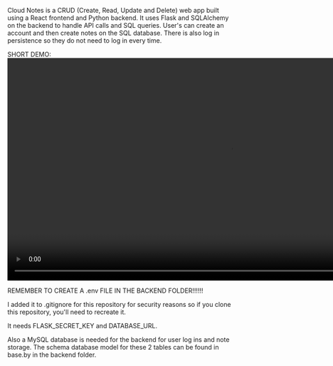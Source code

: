 Cloud Notes is a CRUD (Create, Read, Update and Delete) web app built using a React frontend and Python backend. It uses Flask and SQLAlchemy on the backend to handle API calls and SQL queries. User's can create an account and then create notes on the SQL database. There is also log in persistence so they do not need to log in every time.

SHORT DEMO:
<video src="https://github.com/user-attachments/assets/65819445-245f-4aff-a2b1-9a7d0cd77706" controls width="1000"></video>

REMEMBER TO CREATE A .env FILE IN THE BACKEND FOLDER!!!!!!

I added it to .gitignore for this repository for security reasons so if you clone this repository, you'll need to recreate it.

It needs FLASK_SECRET_KEY and DATABASE_URL.

Also a MySQL database is needed for the backend for user log ins and note storage.
The schema database model for these 2 tables can be found in base.by in the backend folder.

